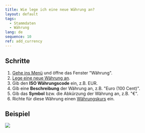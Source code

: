 ```yaml
---
title: Wie lege ich eine neue Währung an?
layout: default
tags:
  - Stammdaten
  - Währung
lang: de
sequence: 10
ref: add_currency
---
```


## Schritte

1. [Gehe ins Menü](Menu) und öffne das Fenster "Währung".
1. [Lege eine neue Währung an](Neuer_Datensatz_Fenster_Webui).
1. Gib den **ISO Währungscode** ein, z.B. EUR.
1. Gib eine **Beschreibung** der Währung an, z.B. "Euro (100 Cent)".
1. Gib das **Symbol** bzw. die Abkürzung der Währung an, z.B. "€".
1. Richte für diese Währung einen [Währungskurs](Waehrungskurs) ein.

## Beispiel
![](assets/Waehrung_anlegen.gif)
